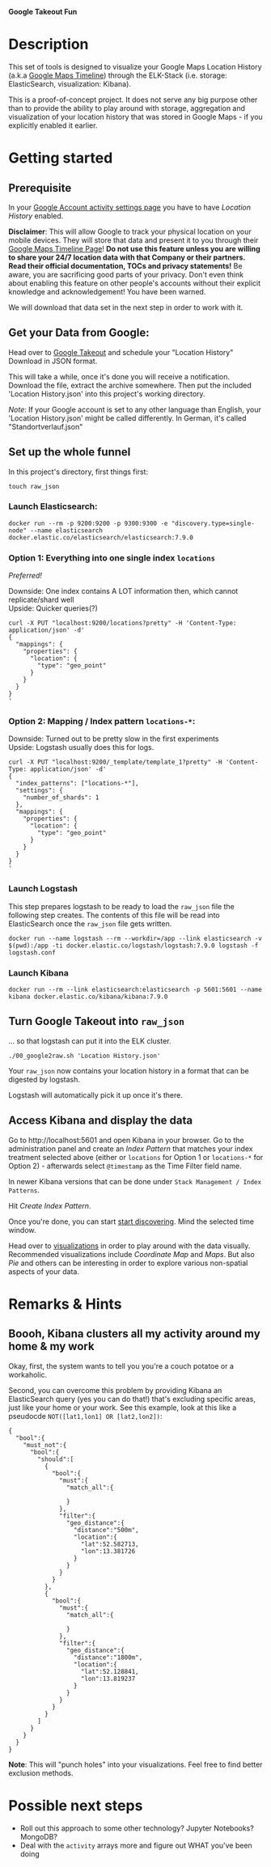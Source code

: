 **Google Takeout Fun**

# Description

This set of tools is designed to visualize your Google Maps Location History
(a.k.a [Google Maps Timeline](https://www.google.com/maps/timeline)) through
the ELK-Stack (i.e. storage: ElasticSearch, visualization: Kibana).

This is a proof-of-concept project. It does not serve any big purpose other
than to provide the ability to play around with storage, aggregation and
visualization of your location history that was stored in Google Maps - if you
explicitly enabled it earlier.

# Getting started
## Prerequisite

In your [Google Account activity settings
page](https://myaccount.google.com/activitycontrols/location) you have to have
*Location History* enabled.

**Disclaimer**: This will allow Google to track your physical location on your
mobile devices. They will store that data and present it to you through their
[Google Maps Timeline Page](https://www.google.com/maps/timeline)! **Do not use
this feature unless you are willing to share your 24/7 location data with that
Company or their partners. Read their official documentation, TOCs and privacy
statements!** Be aware, you are sacrificing good parts of your privacy. Don't
even think about enabling this feature on other people's accounts without their
explicit knowledge and acknowledgement! You have been warned.

We will download that data set in the next step in order to work with it.

## Get your Data from Google:

Head over to [Google Takeout](https://takeout.google.com/settings/takeout) and
schedule your "Location History" Download in JSON format.

This will take a while, once it's done you will receive a notification. Download
the file, extract the archive somewhere. Then put the included
'Location History.json' into this project's working directory.

*Note*: If your Google account is set to any other language than English, your
'Location History.json' might be called differently. In German, it's called
"Standortverlauf.json"


## Set up the whole funnel

In this project's directory, first things first:

```
touch raw_json
```


### Launch Elasticsearch:

```
docker run --rm -p 9200:9200 -p 9300:9300 -e "discovery.type=single-node" --name elasticsearch docker.elastic.co/elasticsearch/elasticsearch:7.9.0
```

### Option 1: Everything into one single index `locations`

*Preferred!*

Downside: One index contains A LOT information then, which cannot
replicate/shard well  
Upside: Quicker queries(?)


```
curl -X PUT "localhost:9200/locations?pretty" -H 'Content-Type: application/json' -d'
{
  "mappings": {
    "properties": {
      "location": {
        "type": "geo_point"
      }
    }
  }
}
'
```

### Option 2: Mapping / Index pattern `locations-*`:

Downside: Turned out to be pretty slow in the first experiments  
Upside: Logstash usually does this for logs.


```
curl -X PUT "localhost:9200/_template/template_1?pretty" -H 'Content-Type: application/json' -d'
{
  "index_patterns": ["locations-*"],
  "settings": {
    "number_of_shards": 1
  },
  "mappings": {
    "properties": {
      "location": {
        "type": "geo_point"
      }
    }
  }
}
'
```


### Launch Logstash

This step prepares logstash to be ready to load the `raw_json` file the
following step creates. The contents of this file will be read into
ElasticSearch once the `raw_json` file gets written.

```
docker run --name logstash --rm --workdir=/app --link elasticsearch -v $(pwd):/app -ti docker.elastic.co/logstash/logstash:7.9.0 logstash -f logstash.conf
```

### Launch Kibana

```
docker run --rm --link elasticsearch:elasticsearch -p 5601:5601 --name kibana docker.elastic.co/kibana/kibana:7.9.0
```

## Turn Google Takeout into `raw_json`
... so that logstash can put it into the ELK cluster.

```
./00_google2raw.sh 'Location History.json'
```

Your `raw_json` now contains your location history in a format that can be
digested by logstash.

Logstash will automatically pick it up once it's there.

## Access Kibana and display the data

Go to http://localhost:5601 and open Kibana in your browser. Go to the
administration panel and create an *Index Pattern* that matches your index
treatment selected above (either  or `locations` for Option 1 or `locations-*`
for Option 2) - afterwards select `@timestamp` as the Time Filter field name.

In newer Kibana versions that can be done under `Stack Management / Index
Patterns`.

Hit *Create Index Pattern*.

Once you're done, you can start [start
discovering](http://localhost:5601/app/kibana#/discover/). Mind the selected
time window.

Head over to [visualizations](http://localhost:5601/app/kibana#/visualize?_g=()) in order to play around with the data visually. Recommended visualizations include *Coordinate Map* and *Maps*.
But also *Pie* and others can be interesting in order to explore various
non-spatial aspects of your data.

# Remarks & Hints

## Boooh, Kibana clusters all my activity around my home & my work

Okay, first, the system wants to tell you you're a couch potatoe or a workaholic. 

Second, you can overcome this problem by providing Kibana an ElasticSearch query (yes you can do that!)
that's excluding specific areas, just like your home or your work. See this
example, look at this like a pseudocde `NOT([lat1,lon1] OR [lat2,lon2])`:

```
{
  "bool":{
    "must_not":{
      "bool":{
        "should":[
          {
            "bool":{
              "must":{
                "match_all":{

                }
              },
              "filter":{
                "geo_distance":{
                  "distance":"500m",
                  "location":{
                    "lat":52.582713,
                    "lon":13.381726
                  }
                }
              }
            }
          },
          {
            "bool":{
              "must":{
                "match_all":{

                }
              },
              "filter":{
                "geo_distance":{
                  "distance":"1800m",
                  "location":{
                    "lat":52.128841,
                    "lon":13.819237
                  }
                }
              }
            }
          }
        ]
      }
    }
  }
}

```

**Note**: This will "punch holes" into your visualizations. Feel free to find
better exclusion methods.


# Possible next steps

* Roll out this approach to some other technology? Jupyter Notebooks? MongoDB?
* Deal with the `activity` arrays more and figure out WHAT you've been doing
